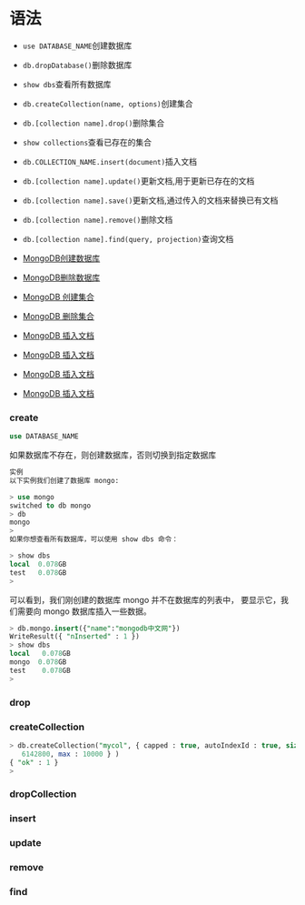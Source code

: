# 语法

- `use DATABASE_NAME`创建数据库
- `db.dropDatabase()`删除数据库
- `show dbs`查看所有数据库
- `db.createCollection(name, options)`创建集合
- `db.[collection name].drop()`删除集合
- `show collections`查看已存在的集合
- `db.COLLECTION_NAME.insert(document)`插入文档
- `db.[collection name].update()`更新文档,用于更新已存在的文档
- `db.[collection name].save()`更新文档,通过传入的文档来替换已有文档
- `db.[collection name].remove()`删除文档
- `db.[collection name].find(query, projection)`查询文档


- [MongoDB创建数据库](#create)
- [MongoDB删除数据库](#drop)
- [MongoDB 创建集合](#createCollection)
- [MongoDB 删除集合](#dropCollection)
- [MongoDB 插入文档](#insert)
- [MongoDB 插入文档](#update)
- [MongoDB 插入文档](#remove)
- [MongoDB 插入文档](#find)
### create

```sql
use DATABASE_NAME
```
如果数据库不存在，则创建数据库，否则切换到指定数据库

```sql
实例
以下实例我们创建了数据库 mongo:

> use mongo  
switched to db mongo  
> db 
mongo 
>   
如果你想查看所有数据库，可以使用 show dbs 命令：

> show dbs  
local  0.078GB  
test   0.078GB  
>
```
  
可以看到，我们刚创建的数据库 mongo 并不在数据库的列表中， 要显示它，我们需要向 mongo 数据库插入一些数据。


```sql
> db.mongo.insert({"name":"mongodb中文网"})
WriteResult({ "nInserted" : 1 })  
> show dbs  
local   0.078GB  
mongo  0.078GB 
test    0.078GB  
>
```


### drop

### createCollection
```sql
> db.createCollection("mycol", { capped : true, autoIndexId : true, size : 
   6142800, max : 10000 } )
{ "ok" : 1 }
>
```

### dropCollection

### insert

### update

### remove

### find